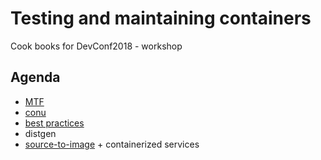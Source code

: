 # Testing and maintaining containers

Cook books for DevConf2018 - workshop


## Agenda

 * [MTF](/MTF.md)
 * [conu](/conu.md)
 * [best practices](http://docs.projectatomic.io/container-best-practices/)
 * distgen
 * [source-to-image](/source-to-image.md) + containerized services
